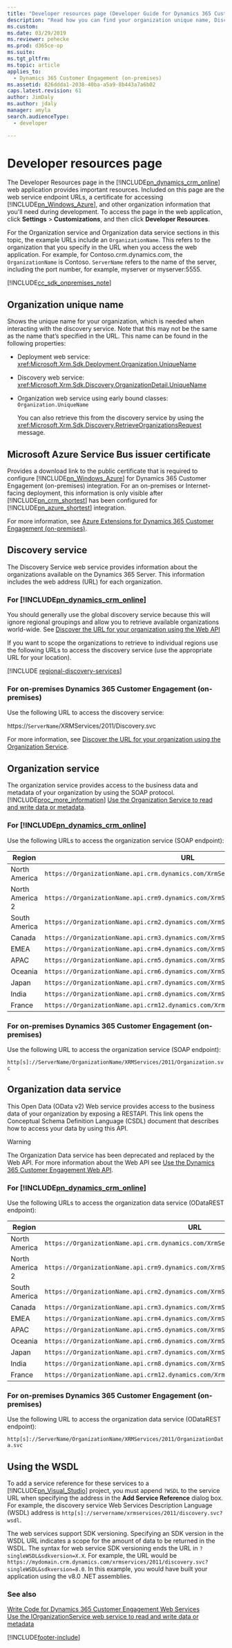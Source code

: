 ```yaml
---
title: "Developer resources page (Developer Guide for Dynamics 365 Customer Engagement (on-premises))| MicrosoftDocs"
description: "Read how you can find your organization unique name, Discovery service endpoint address, Organization service endpoint address and issuer name to access Azure Service Bus using the Developer Resources page"
ms.custom: 
ms.date: 03/29/2019
ms.reviewer: pehecke
ms.prod: d365ce-op
ms.suite: 
ms.tgt_pltfrm: 
ms.topic: article
applies_to: 
  - Dynamics 365 Customer Engagement (on-premises)
ms.assetid: 826ddda1-2038-40ba-a5a9-8b443a7a6b02
caps.latest.revision: 61
author: JimDaly
ms.author: jdaly
manager: amyla
search.audienceType: 
  - developer

---
```

# Developer resources page 

The Developer Resources page in the [!INCLUDE[pn_dynamics_crm_online](../includes/pn-dynamics-crm-online.md)] web application provides important resources. Included on this page are the web service endpoint URLs, a certificate for accessing [!INCLUDE[pn_Windows_Azure](../includes/pn-windows-azure.md)], and other organization information that you'll need during development. To access the page in the web application, click **Settings** > **Customizations**, and then click **Developer Resources**.  
  
 For the Organization service and Organization data service sections in this topic, the example URLs include an `OrganizationName`. This refers to the organization that you specify in the URL when you access the web application. For example, for Contoso.crm.dynamics.com, the `OrganizationName` is Contoso.  `ServerName` refers to the name of the server, including the port number, for example, myserver or myserver:5555.  
  
[!INCLUDE[cc_sdk_onpremises_note](../includes/cc-sdk-onpremises-note.md)]

<a name="org_unique"></a>   

## Organization unique name  

 Shows the unique name for your organization, which is needed when interacting with the discovery service. Note that this may not be the same as the name that’s specified in the URL. This name can be found in the following properties:  
  
- Deployment web service: <xref:Microsoft.Xrm.Sdk.Deployment.Organization.UniqueName>  
  
- Discovery web service: <xref:Microsoft.Xrm.Sdk.Discovery.OrganizationDetail.UniqueName>  
  
- Organization web service using early bound classes: `Organization.UniqueName`  
  
  You can also retrieve this from the discovery service by using the <xref:Microsoft.Xrm.Sdk.Discovery.RetrieveOrganizationsRequest> message.  
  
<a name="Windows_Azure"></a>   

## Microsoft Azure Service Bus issuer certificate  

 Provides a download link to the public certificate that is required to configure [!INCLUDE[pn_Windows_Azure](../includes/pn-windows-azure.md)] for Dynamics 365 Customer Engagement (on-premises) integration. For an on-premises or Internet-facing deployment, this information is only visible after [!INCLUDE[pn_crm_shortest](../includes/pn-crm-shortest.md)] has been configured for [!INCLUDE[pn_azure_shortest](../includes/pn-azure-shortest.md)] integration.  
  
 For more information, see [Azure Extensions for Dynamics 365 Customer Engagement (on-premises)](azure-extensions.md).  
 
  
<a name="discovery"></a>   

## Discovery service  

 The Discovery Service web service provides information about the organizations available on the Dynamics 365 Server. This information includes the web address (URL) for each organization.

  
### For [!INCLUDE[pn_dynamics_crm_online](../includes/pn-dynamics-crm-online.md)]

You should generally use the global discovery service because this will ignore regional groupings and allow you to retrieve available organizations world-wide. See [Discover the URL for your organization using the Web API](webapi/discover-url-organization-web-api.md)


 If you want to scope the organizations to retrieve to individual regions use the following URLs to access the discovery service (use the appropriate URL for your location).  
  
[!INCLUDE [regional-discovery-services](../includes/regional-discovery-services.md)]
  
### For on-premises Dynamics 365 Customer Engagement (on-premises)
 Use the following URL to access the discovery service:  
  
 https://`ServerName`/XRMServices/2011/Discovery.svc  

For more information, see [Discover the URL for your organization using the Organization Service](org-service/discover-url-organization-organization-service.md).
  
<a name="OrganizationService"></a>   

## Organization service  

 The organization service provides access to the business data and metadata of your organization by using the SOAP protocol. [!INCLUDE[proc_more_information](../includes/proc-more-information.md)] [Use the Organization Service to read and write data or metadata](org-service/use-organization-service-read-write-data-metadata.md).  
  
### For [!INCLUDE[pn_dynamics_crm_online](../includes/pn-dynamics-crm-online.md)] 

 Use the following URLs to access the organization service (SOAP endpoint):  

|Region| URL|
|---|---|
|North America|`https://OrganizationName.api.crm.dynamics.com/XrmServices/2011/Organization.svc`|
|North America 2|`https://OrganizationName.api.crm9.dynamics.com/XrmServices/2011/Organization.svc`|
|South America|`https://OrganizationName.api.crm2.dynamics.com/XrmServices/2011/Organization.svc`|
|Canada|`https://OrganizationName.api.crm3.dynamics.com/XrmServices/2011/Organization.svc`|
|EMEA|`https://OrganizationName.api.crm4.dynamics.com/XrmServices/2011/Organization.svc`|
|APAC|`https://OrganizationName.api.crm5.dynamics.com/XrmServices/2011/Organization.svc`|
|Oceania|`https://OrganizationName.api.crm6.dynamics.com/XrmServices/2011/Organization.svc`|
|Japan|`https://OrganizationName.api.crm7.dynamics.com/XrmServices/2011/Organization.svc`|
|India|`https://OrganizationName.api.crm8.dynamics.com/XrmServices/2011/Organization.svc`|
|France|`https://OrganizationName.api.crm12.dynamics.com/XrmServices/2011/Organization.svc`|
  
### For on-premises Dynamics 365 Customer Engagement (on-premises)

 Use the following URL to access the organization service (SOAP endpoint):  
  
 `http[s]://ServerName/OrganizationName/XRMServices/2011/Organization.svc`  
  
<a name="OrganizationDataService"></a>   

## Organization data service  

 This Open Data (OData v2) Web service provides access to the business data of your organization by exposing a RESTAPI. This link opens the Conceptual Schema Definition Language (CSDL) document that describes how to access your data by using this API.  
  
> [!WARNING]
>  The Organization Data service has been deprecated and replaced by the Web API. For more information about the Web API see [Use the Dynamics 365 Customer Engagement Web API](use-microsoft-dynamics-365-web-api.md).  
  
### For [!INCLUDE[pn_dynamics_crm_online](../includes/pn-dynamics-crm-online.md)]  

 Use the following URLs to access the organization data service (ODataREST endpoint):  

|Region| URL|
|---|---|
|North America|`https://OrganizationName.api.crm.dynamics.com/XrmServices/2011/OrganizationData.svc`|
|North America 2|`https://OrganizationName.api.crm9.dynamics.com/XrmServices/2011/OrganizationData.svc`|
|South America|`https://OrganizationName.api.crm2.dynamics.com/XrmServices/2011/OrganizationData.svc`|
|Canada|`https://OrganizationName.api.crm3.dynamics.com/XrmServices/2011/OrganizationData.svc`|
|EMEA|`https://OrganizationName.api.crm4.dynamics.com/XrmServices/2011/OrganizationData.svc`|
|APAC|`https://OrganizationName.api.crm5.dynamics.com/XrmServices/2011/OrganizationData.svc`|
|Oceania|`https://OrganizationName.api.crm6.dynamics.com/XrmServices/2011/OrganizationData.svc`|
|Japan|`https://OrganizationName.api.crm7.dynamics.com/XrmServices/2011/OrganizationData.svc`|
|India|`https://OrganizationName.api.crm8.dynamics.com/XrmServices/2011/OrganizationData.svc`|
|France|`https://OrganizationName.api.crm12.dynamics.com/XrmServices/2011/OrganizationData.svc`|
  
### For on-premises Dynamics 365 Customer Engagement (on-premises)  
 Use the following URL to access the organization data service (ODataREST endpoint):  
  
 `http[s]://ServerName/OrganizationName/XRMServices/2011/OrganizationData.svc`  
  
<a name="wsdl"></a>

## Using the WSDL

 To add a service reference for these services to a [!INCLUDE[pn_Visual_Studio](../includes/pn-visual-studio.md)] project, you must append `?WSDL` to the service URL when specifying the address in the **Add Service Reference** dialog box. For example, the discovery service Web Services Description Language (WSDL) address is `http[s]://servername/xrmservices/2011/discovery.svc?wsdl`.  
  
 The web services support SDK versioning. Specifying an SDK version in the WSDL URL indicates a scope for the amount of data to be returned in the WSDL. The syntax for web service SDK versioning ends the URL in `?singleWSDL&sdkversion=X.X`. For example, the URL would be `https://mydomain.crm.dynamics.com/xrmservices/2011/discovery.svc?singleWSDL&sdkversion=8.0`. In this example, you would have built your application using the v8.0 .NET assemblies.  
  
### See also

 [Write Code for Dynamics 365 Customer Engagement Web Services](extend-dynamics-365-server.md)   
 [Use the IOrganizationService web service to read and write data or metadata](org-service/use-organization-service-read-write-data-metadata.md)   


[!INCLUDE[footer-include](../../../includes/footer-banner.md)]